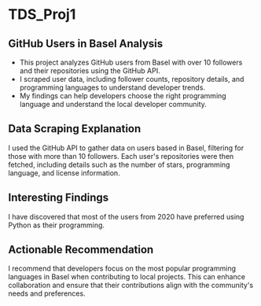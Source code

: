 # TDS_Proj1
## GitHub Users in Basel Analysis

- This project analyzes GitHub users from Basel with over 10 followers and their repositories using the GitHub API.
- I scraped user data, including follower counts, repository details, and programming languages to understand developer trends.
- My findings can help developers choose the right programming language and understand the local developer community.

## Data Scraping Explanation
I used the GitHub API to gather data on users based in Basel, filtering for those with more than 10 followers. Each user's repositories were then fetched, including details such as the number of stars, programming language, and license information.

## Interesting Findings
I have discovered that most of the users from 2020 have preferred using Python as their programming. 

## Actionable Recommendation
I recommend that developers focus on the most popular programming languages in Basel when contributing to local projects. This can enhance collaboration and ensure that their contributions align with the community's needs and preferences.
